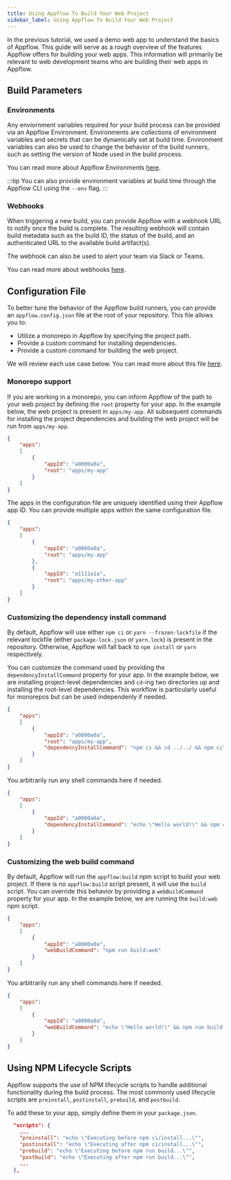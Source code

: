 ```yaml
---
title: Using Appflow To Build Your Web Project
sidebar_label: Using Appflow To Build Your Web Project
---
```


In the previous tutorial, we used a demo web app to understand the basics of Appflow. This guide will serve as a rough overview of the features Appflow offers for building your web apps. This information will primarily be relevant to web development teams who are building their web apps in Appflow.

## Build Parameters

### Environments

Any enviornment variables required for your build process can be provided via an Appflow Environment. Environments are collections of environment variables and secrets that can be dynamically set at build time. Environment variables can also be used to change the behavior of the build runners, such as setting the version of Node used in the build process.

You can read more about Appflow Environments [here](https://ionic.io/docs/appflow/tutorial/environments).

:::tip
You can also provide environment variables at build time through the Appflow CLI using the `--env` flag.
:::

### Webhooks

When triggering a new build, you can provide Appflow with a webhook URL to notify once the build is complete. The resulting webhook will contain build metadata such as the build ID, the status of the build, and an authenticated URL to the available build artifact(s). 

The webhook can also be used to alert your team via Slack or Teams. 

You can read more about webhooks [here](https://ionic.io/docs/appflow/package/webhooks).


## Configuration File

To better tune the behavior of the Appflow build runners, you can provide an `appflow.config.json` file at the root of your repository. This file allows you to:
- Utilize a monorepo in Appflow by specifying the project path.
- Provide a custom command for installing dependencies.
- Provide a custom command for building the web project.

We will review each use case below. You can read more about this file [here](https://ionic.io/docs/appflow/cookbook/appflow-config).

### Monorepo support

If you are working in a monorepo, you can inform Appflow of the path to your web project by defining the `root` property for your app. In the example below, the web project is present in `apps/my-app`. All subsequent commands for installing the project dependencies and building the web project will be run from `apps/my-app`.

```json
{
    "apps":
    [
        {
            "appId": "a0000a0a",
            "root": "apps/my-app"
        }
    ]
}
```

The apps in the configuration file are uniquely identified using their Appflow app ID. You can provide multiple apps within the same configuration file.

```json
{
    "apps":
    [
        {
            "appId": "a0000a0a",
            "root": "apps/my-app"
        },
        {
            "appId": "a1111a1a",
            "root": "apps/my-other-app"
        }
    ]
}
```

### Customizing the dependency install command

By default, Appflow will use either `npm ci` or `yarn --frozen-lockfile` if the relevant lockfile (either `package-lock.json` or `yarn.lock`) is present in the repository. Otherwise, Appflow will fall back to `npm install` or `yarn` respectively.

You can customize the command used by providing the `dependencyInstallCommand` property for your app. In the example below, we are installing project-level dependencies and `cd`-ing two directories up and installing the root-level dependencies. This workflow is particularly useful for monorepos but can be used independenly if needed.

```json
{
    "apps":
    [
        {
            "appId": "a0000a0a",
            "root": "apps/my-app",
            "dependencyInstallCommand": "npm ci && cd ../../ && npm ci"
        }
    ]
}
```

You arbitrarily run any shell commands here if needed.

```json
{
    "apps":
    [
        {
            "appId": "a0000a0a",
            "dependencyInstallCommand": "echo \"Hello world!\" && npm ci"
        }
    ]
}
```

### Customizing the web build command

By default, Appflow will run the `appflow:build` npm script to build your web project. If there is no `appflow:build` script present, it will use the `build` script. You can override this behavior by providing a `webBuildCommand` property for your app. In the example below, we are running the `build:web` npm script.

```json
{
    "apps":
    [
        {
            "appId": "a0000a0a",
            "webBuildCommand": "npm run build:web"
        }
    ]
}
```

You arbitrarily run any shell commands here if needed.

```json
{
    "apps":
    [
        {
            "appId": "a0000a0a",
            "webBuildCommand": "echo \"Hello world!\" && npm run build:web"
        }
    ]
}
```

## Using NPM Lifecycle Scripts

Appflow supports the use of NPM lifecycle scripts to handle additional functionality during the build process. The most commonly used lifecycle scripts are `preinstall`, `postinstall`, `prebuild`, and `postbuild`.

To add these to your app, simply define them in your `package.json`.

```json
  "scripts": {
    ...
    "preinstall": "echo \"Executing before npm ci/install...\"",
    "postinstall": "echo \"Executing after npm ci/install...\"",
    "prebuild": "echo \"Executing before npm run build...\"",
    "postbuild": "echo \"Executing after npm run build...\"",
    ...
  },
```